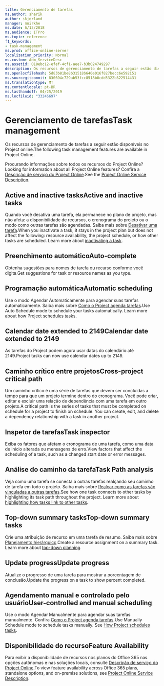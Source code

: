 ```yaml
---
title: Gerenciamento de tarefas
ms.author: sharik
author: skjerland
manager: mnirkhe
ms.date: 6/13/2018
ms.audience: ITPro
ms.topic: reference
f1_keywords:
- task-management
ms.prod: office-online-server
localization_priority: Normal
ms.custom: Adm_ServiceDesc
ms.assetid: 018ebc12-efef-4cf1-aee7-b3b024749297
description: Os recursos de gerenciamento de tarefas a seguir estão disponíveis no Project online.
ms.openlocfilehash: 5d83b81be8b31518b640e016f827becc6e592151
ms.sourcegitcommit: 830694c729ab53fcc8518b0cdd5322b322514431
ms.translationtype: MT
ms.contentlocale: pt-BR
ms.lasthandoff: 04/25/2019
ms.locfileid: "33246697"
---
```

# <a name="task-management"></a><span data-ttu-id="94f48-103">Gerenciamento de tarefas</span><span class="sxs-lookup"><span data-stu-id="94f48-103">Task management</span></span>

<span data-ttu-id="94f48-104">Os recursos de gerenciamento de tarefas a seguir estão disponíveis no Project online.</span><span class="sxs-lookup"><span data-stu-id="94f48-104">The following task management features are available in Project Online.</span></span>
  
<span data-ttu-id="94f48-105">Procurando informações sobre todos os recursos do Project Online?</span><span class="sxs-lookup"><span data-stu-id="94f48-105">Looking for information about all Project Online features?</span></span> <span data-ttu-id="94f48-106">Confira a [Descrição de serviço do Project Online](project-online-service-description.md).</span><span class="sxs-lookup"><span data-stu-id="94f48-106">See the [Project Online Service Description](project-online-service-description.md).</span></span>
  
## <a name="active-and-inactive-tasks"></a><span data-ttu-id="94f48-107">Active and inactive tasks</span><span class="sxs-lookup"><span data-stu-id="94f48-107">Active and inactive tasks</span></span>
<span data-ttu-id="94f48-108"><a name="bkmk_ActiveInactiveTasks"> </a></span><span class="sxs-lookup"><span data-stu-id="94f48-108"></span></span>

<span data-ttu-id="94f48-p102">Quando você desativa uma tarefa, ela permanece no plano de projeto, mas não afeta: a disponibilidade de recursos, o cronograma do projeto ou o modo como outras tarefas são agendadas. Saiba mais sobre [Desativar uma tarefa](https://go.microsoft.com/fwlink/p/?LinkId=271335).</span><span class="sxs-lookup"><span data-stu-id="94f48-p102">When you inactivate a task, it stays in the project plan but does not affect the following: resource availability, the project schedule, or how other tasks are scheduled. Learn more about [inactivating a task](https://go.microsoft.com/fwlink/p/?LinkId=271335).</span></span>
  
## <a name="auto-complete"></a><span data-ttu-id="94f48-111">Preenchimento automático</span><span class="sxs-lookup"><span data-stu-id="94f48-111">Auto-complete</span></span>
<span data-ttu-id="94f48-112"><a name="bkmk_AutoComplete"> </a></span><span class="sxs-lookup"><span data-stu-id="94f48-112"></span></span>

<span data-ttu-id="94f48-113">Obtenha sugestões para nomes de tarefa ou recurso conforme você digita.</span><span class="sxs-lookup"><span data-stu-id="94f48-113">Get suggestions for task or resource names as you type.</span></span> 
  
## <a name="automatic-scheduling"></a><span data-ttu-id="94f48-114">Programação automática</span><span class="sxs-lookup"><span data-stu-id="94f48-114">Automatic scheduling</span></span>
<span data-ttu-id="94f48-115"><a name="bkmk_AutomaticScheduling"> </a></span><span class="sxs-lookup"><span data-stu-id="94f48-115"></span></span>

<span data-ttu-id="94f48-p103">Use o modo Agendar Automaticamente para agendar suas tarefas automaticamente. Saiba mais sobre [Como o Project agenda tarefas](https://go.microsoft.com/fwlink/p/?LinkId=271331).</span><span class="sxs-lookup"><span data-stu-id="94f48-p103">Use Auto Schedule mode to schedule your tasks automatically. Learn more about [how Project schedules tasks](https://go.microsoft.com/fwlink/p/?LinkId=271331).</span></span> 
  
## <a name="calendar-date-extended-to-2149"></a><span data-ttu-id="94f48-118">Calendar date extended to 2149</span><span class="sxs-lookup"><span data-stu-id="94f48-118">Calendar date extended to 2149</span></span>
<span data-ttu-id="94f48-119"><a name="bkmk_Calendardatextended"> </a></span><span class="sxs-lookup"><span data-stu-id="94f48-119"></span></span>

<span data-ttu-id="94f48-120">As tarefas do Project podem agora usar datas do calendário até 2149.</span><span class="sxs-lookup"><span data-stu-id="94f48-120">Project tasks can now use calendar dates up to 2149.</span></span> 
  
## <a name="cross-project-critical-path"></a><span data-ttu-id="94f48-121">Caminho crítico entre projetos</span><span class="sxs-lookup"><span data-stu-id="94f48-121">Cross-project critical path</span></span>
<span data-ttu-id="94f48-122"><a name="bkmk_Cross_projectcriticalpath"> </a></span><span class="sxs-lookup"><span data-stu-id="94f48-122"></span></span>

<span data-ttu-id="94f48-p104">Um caminho crítico é uma série de tarefas que devem ser concluídas a tempo para que um projeto termine dentro do cronograma. Você pode criar, editar e excluir uma relação de dependência com uma tarefa em outro projeto.</span><span class="sxs-lookup"><span data-stu-id="94f48-p104">A critical path is the series of tasks that must be completed on schedule for a project to finish on schedule. You can create, edit, and delete a dependency relationship with a task in another project.</span></span> 
  
## <a name="task-inspector"></a><span data-ttu-id="94f48-125">Inspetor de tarefas</span><span class="sxs-lookup"><span data-stu-id="94f48-125">Task inspector</span></span>
<span data-ttu-id="94f48-126"><a name="bkmk_Taskinspector"> </a></span><span class="sxs-lookup"><span data-stu-id="94f48-126"></span></span>

<span data-ttu-id="94f48-127">Exiba os fatores que afetam o cronograma de uma tarefa, como uma data de início alterada ou mensagens de erro.</span><span class="sxs-lookup"><span data-stu-id="94f48-127">View factors that affect the scheduling of a task, such as a changed start date or error messages.</span></span>
  
## <a name="task-path-analysis"></a><span data-ttu-id="94f48-128">Análise do caminho da tarefa</span><span class="sxs-lookup"><span data-stu-id="94f48-128">Task Path analysis</span></span>
<span data-ttu-id="94f48-129"><a name="bkmk_TaskPath"> </a></span><span class="sxs-lookup"><span data-stu-id="94f48-129"></span></span>

<span data-ttu-id="94f48-p105">Veja como uma tarefa se conecta a outras tarefas realçando seu caminho de tarefa em todo o projeto. Saiba mais sobre [Realçar como as tarefas são vinculadas a outras tarefas](https://go.microsoft.com/fwlink/p/?LinkId=271345).</span><span class="sxs-lookup"><span data-stu-id="94f48-p105">See how one task connects to other tasks by highlighting its task path throughout the project. Learn more about [highlighting how tasks link to other tasks](https://go.microsoft.com/fwlink/p/?LinkId=271345).</span></span>
  
## <a name="top-down-summary-tasks"></a><span data-ttu-id="94f48-132">Top-down summary tasks</span><span class="sxs-lookup"><span data-stu-id="94f48-132">Top-down summary tasks</span></span>
<span data-ttu-id="94f48-133"><a name="bkmk_Topdownsummarytasks"> </a></span><span class="sxs-lookup"><span data-stu-id="94f48-133"></span></span>

<span data-ttu-id="94f48-p106">Crie uma atribuição de recurso em uma tarefa de resumo. Saiba mais sobre [Planejamento hierárquico](https://go.microsoft.com/fwlink/p/?LinkId=271333).</span><span class="sxs-lookup"><span data-stu-id="94f48-p106">Create a resource assignment on a summary task. Learn more about [top-down planning](https://go.microsoft.com/fwlink/p/?LinkId=271333).</span></span>
  
## <a name="update-progress"></a><span data-ttu-id="94f48-136">Update progress</span><span class="sxs-lookup"><span data-stu-id="94f48-136">Update progress</span></span>
<span data-ttu-id="94f48-137"><a name="bkmk_Updateprogress"> </a></span><span class="sxs-lookup"><span data-stu-id="94f48-137"></span></span>

<span data-ttu-id="94f48-138">Atualize o progresso de uma tarefa para mostrar a porcentagem de conclusão.</span><span class="sxs-lookup"><span data-stu-id="94f48-138">Update the progress on a task to show percent completed.</span></span>
  
## <a name="user-controlled-and-manual-scheduling"></a><span data-ttu-id="94f48-139">Agendamento manual e controlado pelo usuário</span><span class="sxs-lookup"><span data-stu-id="94f48-139">User-controlled and manual scheduling</span></span>
<span data-ttu-id="94f48-140"><a name="bkmk_User_controlledManualscheduling"> </a></span><span class="sxs-lookup"><span data-stu-id="94f48-140"></span></span>

<span data-ttu-id="94f48-p107">Use o modo Agendar Manualmente para agendar suas tarefas manualmente. Confira [Como o Project agenda tarefas](https://go.microsoft.com/fwlink/p/?LinkId=271331).</span><span class="sxs-lookup"><span data-stu-id="94f48-p107">Use Manually Schedule mode to schedule tasks manually. See [How Project schedules tasks](https://go.microsoft.com/fwlink/p/?LinkId=271331).</span></span>
  
## <a name="feature-availability"></a><span data-ttu-id="94f48-143">Disponibilidade do recurso</span><span class="sxs-lookup"><span data-stu-id="94f48-143">Feature Availability</span></span>
<span data-ttu-id="94f48-144"><a name="bkmk_User_controlledManualscheduling"> </a></span><span class="sxs-lookup"><span data-stu-id="94f48-144"></span></span>

<span data-ttu-id="94f48-145">Para exibir a disponibilidade de recursos nos planos do Office 365 nas opções autônomas e nas soluções locais, consulte [Descrição de serviço do Project Online](project-online-service-description.md).</span><span class="sxs-lookup"><span data-stu-id="94f48-145">To view feature availability across Office 365 plans, standalone options, and on-premise solutions, see [Project Online Service Description](project-online-service-description.md).</span></span>
  

